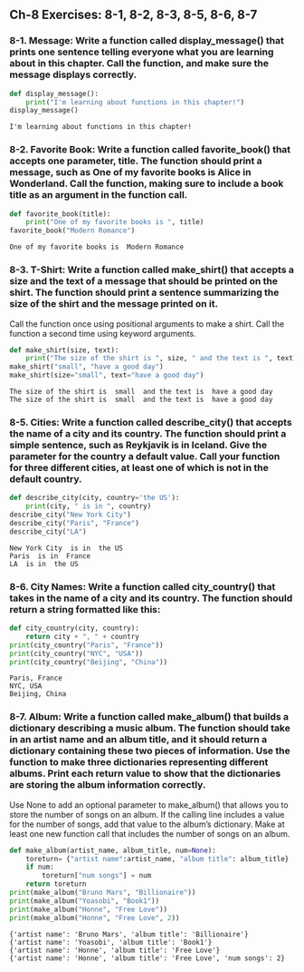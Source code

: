## Ch-8 Exercises: 8-1, 8-2, 8-3, 8-5, 8-6, 8-7

### 8-1. Message: Write a function called display_message() that prints one sentence telling everyone what you are learning about in this chapter. Call the function, and make sure the message displays correctly.


```python
def display_message():
    print("I'm learning about functions in this chapter!")
display_message()
```

    I'm learning about functions in this chapter!


### 8-2. Favorite Book: Write a function called favorite_book() that accepts one parameter, title. The function should print a message, such as One of my favorite books is Alice in Wonderland. Call the function, making sure to include a book title as an argument in the function call.


```python
def favorite_book(title):
    print("One of my favorite books is ", title)
favorite_book("Modern Romance")
```

    One of my favorite books is  Modern Romance


### 8-3. T-Shirt: Write a function called make_shirt() that accepts a size and the text of a message that should be printed on the shirt. The function should print a sentence summarizing the size of the shirt and the message printed on it.

Call the function once using positional arguments to make a shirt. Call the function a second time using keyword arguments.


```python
def make_shirt(size, text):
    print("The size of the shirt is ", size, " and the text is ", text)
make_shirt("small", "have a good day")
make_shirt(size="small", text="have a good day")
```

    The size of the shirt is  small  and the text is  have a good day
    The size of the shirt is  small  and the text is  have a good day


### 8-5. Cities: Write a function called describe_city() that accepts the name of a city and its country. The function should print a simple sentence, such as Reykjavik is in Iceland. Give the parameter for the country a default value. Call your function for three different cities, at least one of which is not in the default country.


```python
def describe_city(city, country='the US'):
    print(city, " is in ", country)
describe_city("New York City")
describe_city("Paris", "France")
describe_city("LA")
```

    New York City  is in  the US
    Paris  is in  France
    LA  is in  the US


### 8-6. City Names: Write a function called city_country() that takes in the name of a city and its country. The function should return a string formatted like this:




```python
def city_country(city, country):
    return city + ", " + country
print(city_country("Paris", "France"))
print(city_country("NYC", "USA"))
print(city_country("Beijing", "China"))
```

    Paris, France
    NYC, USA
    Beijing, China


### 8-7. Album: Write a function called make_album() that builds a dictionary describing a music album. The function should take in an artist name and an album title, and it should return a dictionary containing these two pieces of information. Use the function to make three dictionaries representing different albums. Print each return value to show that the dictionaries are storing the album information correctly.

Use None to add an optional parameter to make_album() that allows you to store the number of songs on an album. If the calling line includes a value for the number of songs, add that value to the album’s dictionary. Make at least one new function call that includes the number of songs on an album.


```python
def make_album(artist_name, album_title, num=None):
    toreturn= {"artist name":artist_name, "album title": album_title}
    if num:
        toreturn["num songs"] = num
    return toreturn
print(make_album("Bruno Mars", "Billionaire"))
print(make_album("Yoasobi", "Book1"))
print(make_album("Honne", "Free Love"))
print(make_album("Honne", "Free Love", 2))
```

    {'artist name': 'Bruno Mars', 'album title': 'Billionaire'}
    {'artist name': 'Yoasobi', 'album title': 'Book1'}
    {'artist name': 'Honne', 'album title': 'Free Love'}
    {'artist name': 'Honne', 'album title': 'Free Love', 'num songs': 2}



```python

```
